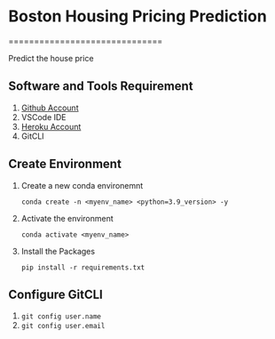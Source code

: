 # Boston Housing Pricing Prediction
==============================

Predict the house price


## Software and Tools Requirement

1. [Github Account](https://github.com/mazumdarabhinav/end-to-end-machine-learning/tree/main/house_price_prediction)
2. VSCode IDE
3. [Heroku Account](https://heroku.com)
4. GitCLI

## Create Environment

1. Create a new conda environemnt 

    `conda create -n <myenv_name> <python=3.9_version> -y`

2. Activate the environment

    `conda activate <myenv_name>`

3. Install the Packages

    `pip install -r requirements.txt`


## Configure GitCLI

1. `git config user.name`
2. `git config user.email`


